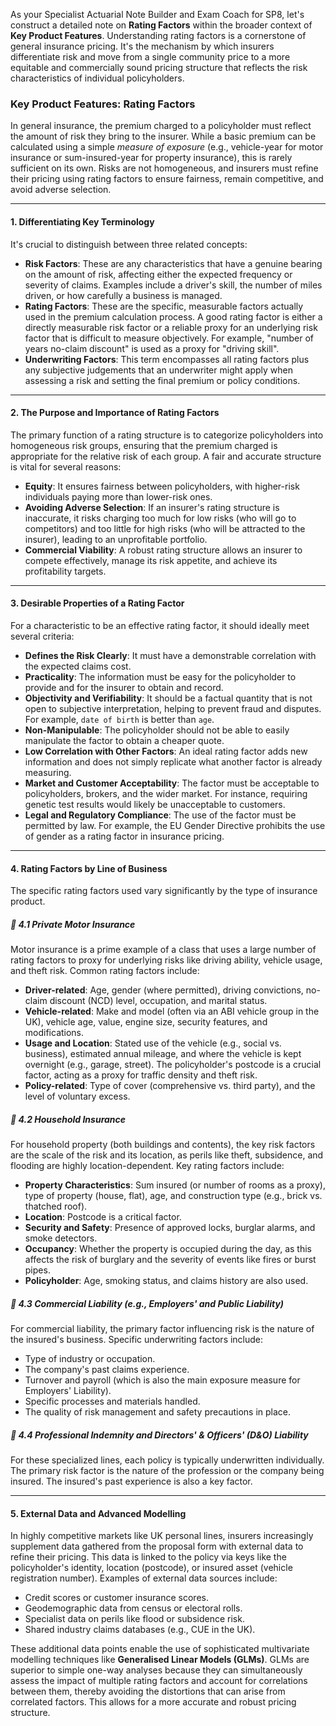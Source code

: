 As your Specialist Actuarial Note Builder and Exam Coach for SP8, let's construct a detailed note on **Rating Factors** within the broader context of **Key Product Features**. Understanding rating factors is a cornerstone of general insurance pricing. It's the mechanism by which insurers differentiate risk and move from a single community price to a more equitable and commercially sound pricing structure that reflects the risk characteristics of individual policyholders.

### **Key Product Features: Rating Factors**

In general insurance, the premium charged to a policyholder must reflect the amount of risk they bring to the insurer. While a basic premium can be calculated using a simple *measure of exposure* (e.g., vehicle-year for motor insurance or sum-insured-year for property insurance), this is rarely sufficient on its own. Risks are not homogeneous, and insurers must refine their pricing using rating factors to ensure fairness, remain competitive, and avoid adverse selection.

---

#### **1\. Differentiating Key Terminology**

It's crucial to distinguish between three related concepts:

* **Risk Factors**: These are any characteristics that have a genuine bearing on the amount of risk, affecting either the expected frequency or severity of claims. Examples include a driver's skill, the number of miles driven, or how carefully a business is managed.  
* **Rating Factors**: These are the specific, measurable factors actually used in the premium calculation process. A good rating factor is either a directly measurable risk factor or a reliable proxy for an underlying risk factor that is difficult to measure objectively. For example, "number of years no-claim discount" is used as a proxy for "driving skill".  
* **Underwriting Factors**: This term encompasses all rating factors plus any subjective judgements that an underwriter might apply when assessing a risk and setting the final premium or policy conditions.

---

#### **2\. The Purpose and Importance of Rating Factors**

The primary function of a rating structure is to categorize policyholders into homogeneous risk groups, ensuring that the premium charged is appropriate for the relative risk of each group. A fair and accurate structure is vital for several reasons:

* **Equity**: It ensures fairness between policyholders, with higher-risk individuals paying more than lower-risk ones.  
* **Avoiding Adverse Selection**: If an insurer's rating structure is inaccurate, it risks charging too much for low risks (who will go to competitors) and too little for high risks (who will be attracted to the insurer), leading to an unprofitable portfolio.  
* **Commercial Viability**: A robust rating structure allows an insurer to compete effectively, manage its risk appetite, and achieve its profitability targets.

---

#### **3\. Desirable Properties of a Rating Factor**

For a characteristic to be an effective rating factor, it should ideally meet several criteria:

* **Defines the Risk Clearly**: It must have a demonstrable correlation with the expected claims cost.  
* **Practicality**: The information must be easy for the policyholder to provide and for the insurer to obtain and record.  
* **Objectivity and Verifiability**: It should be a factual quantity that is not open to subjective interpretation, helping to prevent fraud and disputes. For example, `date of birth` is better than `age`.  
* **Non-Manipulable**: The policyholder should not be able to easily manipulate the factor to obtain a cheaper quote.  
* **Low Correlation with Other Factors**: An ideal rating factor adds new information and does not simply replicate what another factor is already measuring.  
* **Market and Customer Acceptability**: The factor must be acceptable to policyholders, brokers, and the wider market. For instance, requiring genetic test results would likely be unacceptable to customers.  
* **Legal and Regulatory Compliance**: The use of the factor must be permitted by law. For example, the EU Gender Directive prohibits the use of gender as a rating factor in insurance pricing.

---

#### **4\. Rating Factors by Line of Business**

The specific rating factors used vary significantly by the type of insurance product.

##### **🔸 4.1 Private Motor Insurance**

Motor insurance is a prime example of a class that uses a large number of rating factors to proxy for underlying risks like driving ability, vehicle usage, and theft risk. Common rating factors include:

* **Driver-related**: Age, gender (where permitted), driving convictions, no-claim discount (NCD) level, occupation, and marital status.  
* **Vehicle-related**: Make and model (often via an ABI vehicle group in the UK), vehicle age, value, engine size, security features, and modifications.  
* **Usage and Location**: Stated use of the vehicle (e.g., social vs. business), estimated annual mileage, and where the vehicle is kept overnight (e.g., garage, street). The policyholder's postcode is a crucial factor, acting as a proxy for traffic density and theft risk.  
* **Policy-related**: Type of cover (comprehensive vs. third party), and the level of voluntary excess.

##### **🔸 4.2 Household Insurance**

For household property (both buildings and contents), the key risk factors are the scale of the risk and its location, as perils like theft, subsidence, and flooding are highly location-dependent. Key rating factors include:

* **Property Characteristics**: Sum insured (or number of rooms as a proxy), type of property (house, flat), age, and construction type (e.g., brick vs. thatched roof).  
* **Location**: Postcode is a critical factor.  
* **Security and Safety**: Presence of approved locks, burglar alarms, and smoke detectors.  
* **Occupancy**: Whether the property is occupied during the day, as this affects the risk of burglary and the severity of events like fires or burst pipes.  
* **Policyholder**: Age, smoking status, and claims history are also used.

##### **🔸 4.3 Commercial Liability (e.g., Employers' and Public Liability)**

For commercial liability, the primary factor influencing risk is the nature of the insured's business. Specific underwriting factors include:

* Type of industry or occupation.  
* The company's past claims experience.  
* Turnover and payroll (which is also the main exposure measure for Employers' Liability).  
* Specific processes and materials handled.  
* The quality of risk management and safety precautions in place.

##### **🔸 4.4 Professional Indemnity and Directors' & Officers' (D\&O) Liability**

For these specialized lines, each policy is typically underwritten individually. The primary risk factor is the nature of the profession or the company being insured. The insured's past experience is also a key factor.

---

#### **5\. External Data and Advanced Modelling**

In highly competitive markets like UK personal lines, insurers increasingly supplement data gathered from the proposal form with external data to refine their pricing. This data is linked to the policy via keys like the policyholder's identity, location (postcode), or insured asset (vehicle registration number). Examples of external data sources include:

* Credit scores or customer insurance scores.  
* Geodemographic data from census or electoral rolls.  
* Specialist data on perils like flood or subsidence risk.  
* Shared industry claims databases (e.g., CUE in the UK).

These additional data points enable the use of sophisticated multivariate modelling techniques like **Generalised Linear Models (GLMs)**. GLMs are superior to simple one-way analyses because they can simultaneously assess the impact of multiple rating factors and account for correlations between them, thereby avoiding the distortions that can arise from correlated factors. This allows for a more accurate and robust pricing structure.

